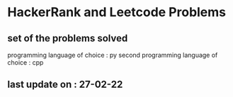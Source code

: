 # HackerRank and Leetcode Problems 

## set of the problems solved 
programming language of choice : py
second programming language of choice : cpp

## last update on : 27-02-22
